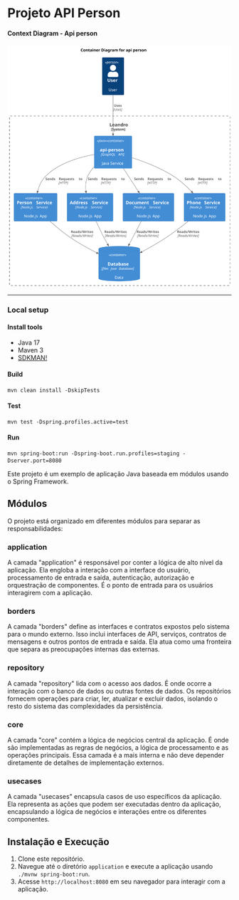 # Projeto API Person

#### Context Diagram - Api person

![context-diagram.png](docs/diagram/c4-model/images/context.svg)


---

### Local setup

#### Install tools

- Java 17
- Maven 3
- [SDKMAN!](https://sdkman.io/install)


#### Build

```shell
mvn clean install -DskipTests
```

#### Test

```shell
mvn test -Dspring.profiles.active=test
```

#### Run

```shell
mvn spring-boot:run -Dspring-boot.run.profiles=staging -Dserver.port=8080
```



Este projeto é um exemplo de aplicação Java baseada em módulos usando o Spring Framework.

## Módulos

O projeto está organizado em diferentes módulos para separar as responsabilidades:

### application

A camada "application" é responsável por conter a lógica de alto nível da aplicação. Ela engloba a interação com a interface do usuário, processamento de entrada e saída, autenticação, autorização e orquestração de componentes. É o ponto de entrada para os usuários interagirem com a aplicação.

### borders

A camada "borders" define as interfaces e contratos expostos pelo sistema para o mundo externo. Isso inclui interfaces de API, serviços, contratos de mensagens e outros pontos de entrada e saída. Ela atua como uma fronteira que separa as preocupações internas das externas.

### repository

A camada "repository" lida com o acesso aos dados. É onde ocorre a interação com o banco de dados ou outras fontes de dados. Os repositórios fornecem operações para criar, ler, atualizar e excluir dados, isolando o resto do sistema das complexidades da persistência.

### core

A camada "core" contém a lógica de negócios central da aplicação. É onde são implementadas as regras de negócios, a lógica de processamento e as operações principais. Essa camada é a mais interna e não deve depender diretamente de detalhes de implementação externos.

### usecases

A camada "usecases" encapsula casos de uso específicos da aplicação. Ela representa as ações que podem ser executadas dentro da aplicação, encapsulando a lógica de negócios e interações entre os diferentes componentes.

## Instalação e Execução

1. Clone este repositório.
2. Navegue até o diretório `application` e execute a aplicação usando `./mvnw spring-boot:run`.
3. Acesse `http://localhost:8080` em seu navegador para interagir com a aplicação.



